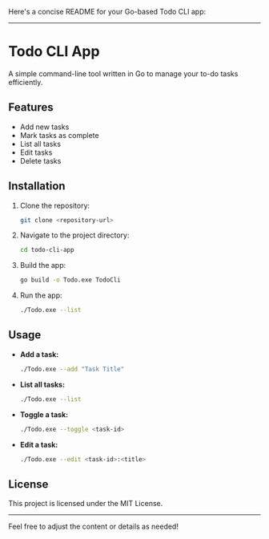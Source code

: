 Here's a concise README for your Go-based Todo CLI app:

---

# Todo CLI App

A simple command-line tool written in Go to manage your to-do tasks efficiently.

## Features

- Add new tasks
- Mark tasks as complete
- List all tasks
- Edit tasks
- Delete tasks

## Installation

1. Clone the repository:

   ```bash
   git clone <repository-url>
   ```

2. Navigate to the project directory:

   ```bash
   cd todo-cli-app
   ```

3. Build the app:

   ```bash
   go build -o Todo.exe TodoCli
   ```

4. Run the app:

   ```bash
   ./Todo.exe --list
   ```

## Usage

- **Add a task:**

   ```bash
   ./Todo.exe --add "Task Title"
   ```

- **List all tasks:**

   ```bash
   ./Todo.exe --list
   ```

- **Toggle a task:**

   ```bash
   ./Todo.exe --toggle <task-id>
   ```

- **Edit a task:**

   ```bash
   ./Todo.exe --edit <task-id>:<title>
   ```

## License

This project is licensed under the MIT License.

---

Feel free to adjust the content or details as needed!